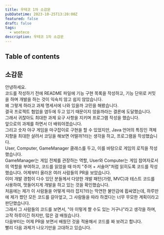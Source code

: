 ```yaml
---
title: 우테코 1차 소감문
pubDatetime: 2023-10-25T13:28:00Z
featured: false
draft: false
tags:
  - wooteco
description: 우테코 1차 소감문
---
```


## Table of contents

## 소감문

안녕하세요.  
코드를 작성하기 전에 README 파일에 기능 구현 목록을 작성하고, 기능 단위로 커밋을 하며 개발을 하는 것이 익숙치 않고 쉽지 않았습니다.  
왜 그렇게 하라고 과제 명세서에 나와 있을까 고민을 해봤습니다.  
결국 프로젝트 협업을 염두에 두고 있기 때문이지 않을까라는 결론에 도달했습니다.  
그래서 귀찮아도 최대한 과제 요구 사항을 지키며 프로그램 작성을 했습니다.  
앞으로의 과제를 하면서 더 배워야겠습니다.  
그리고 숫자 야구 게임을 마구잡이로 구현을 할 수 있었지만, Java 언어의 특징인 객체 지향을 최대한 살려서 코딩을 해보면 어떨까?라는 생각을 하고, 프로그램을 작성했습니다.  
User, Computer, GameManager 클래스를 두고, 이를 바탕으로 게임의 로직을 작성했습니다.  
GameManager는 게임 전체를 관장하는 역할, User와 Computer는 게임 참여자로서의 역할을 부여하고, 코드를 읽었을 때 마치 "주어 + 서술어"처럼 읽히도록 코드를 작성했습니다.
어제부터 올라온 여러 사람들의 PR을 보았습니다.  
이미 개발 경험이 다수 있던 분들께서 다양한 개발 패턴(가령, MVC)과 테스트 코드를 사용하여, 멋들어지게 개발을 하고 있는 것을 확인했습니다.  
처음에는 제가 이 사람들을 어떻게 따라 잡지?라는 막연한 불안감에 휩싸였는데, 하루만에 제가 짰던 모든 코드를 갈아엎고, 그 사람들을 따라 하겠다는 너무 무모한 계획이라고 판단했습니다.  
그래서 그 사람들의 코드를 보면서, "아 이렇게 짤 수도 있는 거구나"라고 생각을 하며, 고작 하루이긴 하지만, 많은 걸 배웠습니다.  
다음부터는 어제 PR을 보면서 배웠던 것을 적용해서 코드를 짜 보려고 합니다.  
빨리 다음 과제가 나오기만을 고대하고 있습니다.

